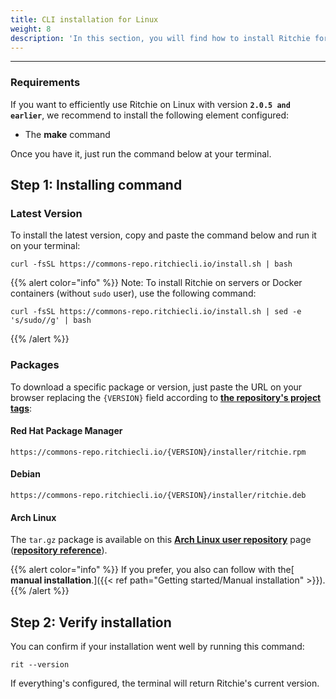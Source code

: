 ```yaml
---
title: CLI installation for Linux
weight: 8
description: 'In this section, you will find how to install Ritchie for Linux.'
---
```


---

### **Requirements**

If you want to efficiently use Ritchie on Linux with version **`2.0.5 and earlier`**, we recommend to install the following element configured:

* The **make** command

Once you have it, just run the command below at your terminal.

## Step 1: Installing command

### Latest Version

To install the latest version, copy and paste the command below and run it on your terminal:

```text
curl -fsSL https://commons-repo.ritchiecli.io/install.sh | bash
```

{{% alert color="info" %}}
Note: To install Ritchie on servers or Docker containers (without `sudo` user), use the following command:

```text
curl -fsSL https://commons-repo.ritchiecli.io/install.sh | sed -e 's/sudo//g' | bash
```
{{% /alert %}}

### Packages

To download a specific package or version, just paste the URL on your browser replacing the `{VERSION}` field according to [**the repository's project tags**](https://github.com/ZupIT/ritchie-cli/tags):

#### Red Hat Package Manager

```url
https://commons-repo.ritchiecli.io/{VERSION}/installer/ritchie.rpm
```

#### Debian

```url
https://commons-repo.ritchiecli.io/{VERSION}/installer/ritchie.deb
```

#### Arch Linux

The `tar.gz` package is available on this [**Arch Linux user repository**](https://aur.archlinux.org/packages/ritchie-cli/) page ([**repository reference**](https://github.com/avelino/ritchie-cli-archpack)).

{{% alert color="info" %}}
If you prefer, you also can follow with the[ **manual installation**.]({{< ref path="Getting started/Manual installation" >}}).
{{% /alert %}}

## Step 2: Verify installation

You can confirm if your installation went well by running this command:

```text
rit --version
```

If everything's configured, the terminal will return Ritchie's current version.
